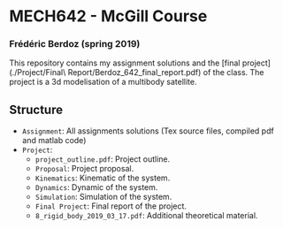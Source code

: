 # MECH642 - McGill Course 
### Frédéric Berdoz (spring 2019)

This repository contains my assignment solutions and the [final project](./Project/Final\ Report/Berdoz_642_final_report.pdf) of the class.
The project is a 3d modelisation of a multibody satellite.

## Structure
- `Assignment`: All assignments solutions (Tex source files, compiled pdf and matlab code)
- `Project`:
    - `project_outline.pdf`: Project outline.
    - `Proposal`: Project proposal.
    - `Kinematics`: Kinematic of the system.
    - `Dynamics`: Dynamic of the system.
    - `Simulation`: Simulation of the system.
    - `Final Project`: Final report of the project.
    - `8_rigid_body_2019_03_17.pdf`: Additional theoretical material.

